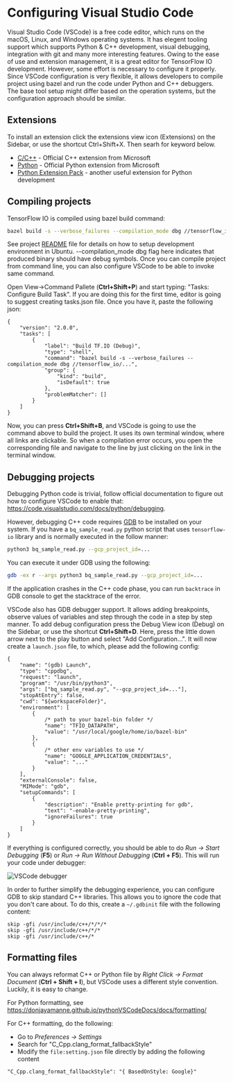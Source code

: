 # Configuring Visual Studio Code

Visual Studio Code (VSCode) is a free code editor, which runs on the macOS, Linux, and Windows operating systems. It has elegent tooling support which supports Python & C++ development, visual debugging, integration with git and many more interesting features. Owing to the ease of use and extension management, it is a great editor for TensorFlow IO development. However, some effort is necessary
to configure it properly. Since VSCode configuration is very flexible, it allows developers to 
compile project using bazel and run the code under Python and C++ debuggers. The base tool setup might differ based on the operation systems, but the configuration approach should be similar.

## Extensions

To install an extension click the extensions view icon (Extensions) on the Sidebar, or use the shortcut Ctrl+Shift+X. Then searh for keyword below.

- [C/C++](https://marketplace.visualstudio.com/items?itemName=ms-vscode.cpptools) - Official C++ extension from Microsoft
- [Python](https://marketplace.visualstudio.com/items?itemName=ms-python.python) - Official Python extension from Microsoft
- [Python Extension Pack](https://marketplace.visualstudio.com/items?itemName=donjayamanne.python-extension-pack) - another useful extension for Python development

## Compiling projects

TensorFlow IO is compiled using bazel build command:

```sh
bazel build -s --verbose_failures --compilation_mode dbg //tensorflow_io/...
```

See project [README](https://github.com/tensorflow/io#ubuntu-18042004) file for details on how to setup development environment in Ubuntu.
--compilation_mode dbg flag here indicates that produced binary should have debug symbols.
Once you can compile project from command line, you can also configure VSCode to be able to invoke same command.

Open View->Command Pallete (**Ctrl+Shift+P**) and start typing: "Tasks: Configure Build Task".
If you are doing this for the first time, editor is going to suggest creating tasks.json file.
Once you have it, paste the following json:

```jsonc
{
	"version": "2.0.0",
	"tasks": [
		{
			"label": "Build TF.IO (Debug)",
			"type": "shell",
			"command": "bazel build -s --verbose_failures --compilation_mode dbg //tensorflow_io/...",
			"group": {
				"kind": "build",
				"isDefault": true
			},
			"problemMatcher": []
		}
	]
}
```

Now, you can press **Ctrl+Shift+B**, and VSCode is going to use the command above to build the project.
It uses its own terminal window, where all links are clickable. So when a compilation error occurs, you open the corresponding file and navigate to the line by just clicking on the link in the terminal window.

## Debugging projects

Debugging Python code is trivial, follow official documentation to figure out how to configure VSCode to enable that: https://code.visualstudio.com/docs/python/debugging.

However, debugging C++ code requires [GDB](https://www.gnu.org/software/gdb/) to be installed on your system. If you have a `bq_sample_read.py` python script that uses `tensorflow-io` library and is normally executed in the follow manner:

```sh
python3 bq_sample_read.py --gcp_project_id=...
```

You can execute it under GDB using the following:

```sh
gdb -ex r --args python3 bq_sample_read.py --gcp_project_id=...
```

If the application crashes in the C++ code phase, you can run ```backtrace``` in GDB console to get the stacktrace of the error.

VSCode also has GDB debugger support. It allows adding breakpoints, observe values of variables and step through the code in a step by step manner. To add debug configuration press the Debug View icon (Debug) on the Sidebar, or use the shortcut **Ctrl+Shift+D**. Here, press the little down arrow next to the play button and select "Add Configuration...". It will now create a `launch.json` file, to which, please add the following config:

```jsonc
{
    "name": "(gdb) Launch",
    "type": "cppdbg",
    "request": "launch",
    "program": "/usr/bin/python3",
    "args": ["bq_sample_read.py", "--gcp_project_id=..."],
    "stopAtEntry": false,
    "cwd": "${workspaceFolder}",
    "environment": [
        {
            /* path to your bazel-bin folder */
            "name": "TFIO_DATAPATH",
            "value": "/usr/local/google/home/io/bazel-bin"
        },
        {
            /* other env variables to use */
            "name": "GOOGLE_APPLICATION_CREDENTIALS",
            "value": "..."
        }
    ],
    "externalConsole": false,
    "MIMode": "gdb",
    "setupCommands": [
        {
            "description": "Enable pretty-printing for gdb",
            "text": "-enable-pretty-printing",
            "ignoreFailures": true
        }
    ]
}
```

If everything is configured correctly, you should be able to do _Run -> Start Debugging_ (**F5**) or _Run -> Run Without Debugging_ (**Ctrl + F5**). This will run your code under debugger:

![VSCode debugger](./images/vscode_debugger.png)

In order to further simplify the debugging experience, you can configure GDB to skip standard C++ libraries. This allows you to ignore the code that you don't care about. To do this, create a ```~/.gdbinit``` file with the following content:

```
skip -gfi /usr/include/c++/*/*/*
skip -gfi /usr/include/c++/*/*
skip -gfi /usr/include/c++/*
```

## Formatting files

You can always reformat C++ or Python file by _Right Click -> Format Document_ (**Ctrl + Shift + I**), but VSCode uses a different style convention. Luckily, it is easy to change.

For Python formatting, see https://donjayamanne.github.io/pythonVSCodeDocs/docs/formatting/

For C++ formatting, do the following:

- Go to _Preferences -> Settings_
- Search for "C_Cpp.clang_format_fallbackStyle"
- Modify the `file:setting.json` file directly by adding the following content

```
"C_Cpp.clang_format_fallbackStyle": "{ BasedOnStyle: Google}"
```
